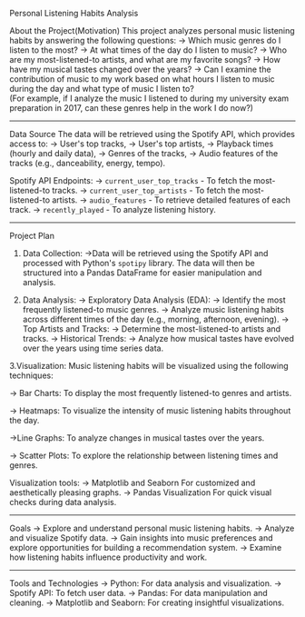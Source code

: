 Personal Listening Habits Analysis

About the Project(Motivation)
This project analyzes personal music listening habits by answering the following questions:
-> Which music genres do I listen to the most?
-> At what times of the day do I listen to music?
-> Who are my most-listened-to artists, and what are my favorite songs?
-> How have my musical tastes changed over the years?
-> Can I examine the contribution of music to my work based on what hours I listen to music during the day and what type of music I listen to?  
  (For example, if I analyze the music I listened to during my university exam preparation in 2017, can these genres help in the work I do now?)

-----------------------------------------------------------------------------------------------------------------------------

Data Source
The data will be retrieved using the Spotify API, which provides access to:
-> User's top tracks,
-> User's top artists,
-> Playback times (hourly and daily data),
-> Genres of the tracks,
-> Audio features of the tracks (e.g., danceability, energy, tempo).

Spotify API Endpoints:
-> `current_user_top_tracks` - To fetch the most-listened-to tracks.
-> `current_user_top_artists` - To fetch the most-listened-to artists.
-> `audio_features` - To retrieve detailed features of each track.
-> `recently_played` - To analyze listening history.

-----------------------------------------------------------------------------------------------------------------------------

 Project Plan

 1. Data Collection:
->Data will be retrieved using the Spotify API and processed with Python's `spotipy` library. The data will then be structured into a Pandas DataFrame for easier manipulation and analysis.

 2. Data Analysis:
-> Exploratory Data Analysis (EDA):
  -> Identify the most frequently listened-to music genres.
  -> Analyze music listening habits across different times of the day (e.g., morning, afternoon, evening).
-> Top Artists and Tracks:
  -> Determine the most-listened-to artists and tracks.
-> Historical Trends:
  -> Analyze how musical tastes have evolved over the years using time series data.

 3.Visualization:
Music listening habits will be visualized using the following techniques:

-> Bar Charts: To display the most frequently listened-to genres and artists.

-> Heatmaps: To visualize the intensity of music listening habits throughout the day.

->Line Graphs: To analyze changes in musical tastes over the years.

-> Scatter Plots: To explore the relationship between listening times and genres.

Visualization tools:
-> Matplotlib and Seaborn For customized and aesthetically pleasing graphs.
-> Pandas Visualization For quick visual checks during data analysis.

-----------------------------------------------------------------------------------------------------------------------------

Goals
-> Explore and understand personal music listening habits.
-> Analyze and visualize Spotify data.
-> Gain insights into music preferences and explore opportunities for building a recommendation system.
-> Examine how listening habits influence productivity and work.

-----------------------------------------------------------------------------------------------------------------------------

Tools and Technologies
-> Python: For data analysis and visualization.
-> Spotify API: To fetch user data.
-> Pandas: For data manipulation and cleaning.
-> Matplotlib and Seaborn: For creating insightful visualizations.

